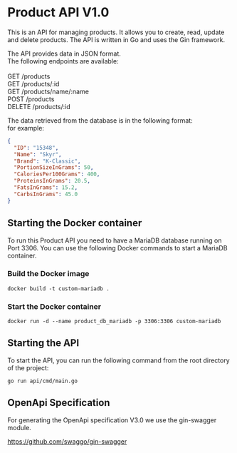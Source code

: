 # Product API V1.0

This is an API for managing products. It allows you to create, read, update and delete products.
The API is written in Go and uses the Gin framework.

The API provides data in JSON format. <br>
The following endpoints are available:<br> <br>
GET /products <br>
GET /products/:id <br>
GET /products/name/:name <br>
POST /products <br>
DELETE /products/:id <br>

The data retrieved from the database is in the following format:  <br>
for example:
```json
{
  "ID": "15348",
  "Name": "Skyr",
  "Brand": "K-Classic",
  "PortionSizeInGrams": 50,
  "CaloriesPer100Grams": 400,
  "ProteinsInGrams": 20.5,
  "FatsInGrams": 15.2,
  "CarbsInGrams": 45.0
}
```

## Starting the Docker container

To run this Product API you need to have a MariaDB database running on Port 3306. 
You can use the following Docker commands to start a MariaDB container.

### Build the Docker image
```shell script
docker build -t custom-mariadb .
```

### Start the Docker container
```shell script
docker run -d --name product_db_mariadb -p 3306:3306 custom-mariadb
```

## Starting the API

To start the API, you can run the following command from the root directory of the project:

```shell script
go run api/cmd/main.go
```

## OpenApi Specification

For generating the OpenApi specification V3.0 we use the gin-swagger module.

https://github.com/swaggo/gin-swagger